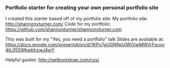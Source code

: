 ### Portfolio starter for creating your own personal portfolio site

I created this starter based off of my portfolio site:
My portfolio site: http://shannonvturner.com/
Code for my portfolio: https://github.com/shannonturner/shannonvturner.com

This was built for my "Yes, you need a portfolio" talk
Slides are available at: https://docs.google.com/presentation/d/1KPo7gUGNRpUlWOiwMI8VrFouvv4tL05SWkwbhzwJ4wY

Helpful guides:
http://getbootstrap.com/css/